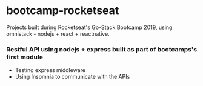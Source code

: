 # bootcamp-rocketseat
Projects built during Rocketseat's Go-Stack Bootcamp 2019, using omnistack - nodejs + react + reactnative.

### Restful API using nodejs + express built as part of bootcamps's first module
- Testing express middleware
- Using Insomnia to communicate with the APIs


